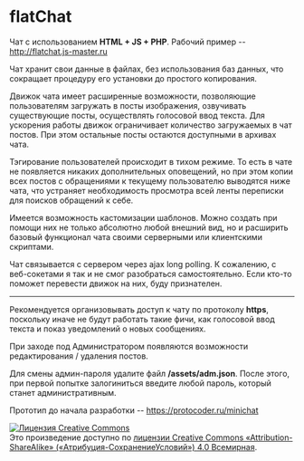# flatChat
Чат с использованием **HTML + JS + PHP**. Рабочий пример -- http://flatchat.js-master.ru

Чат хранит свои данные в файлах, без использования баз данных, что сокращает процедуру его установки до простого копирования.

Движок чата имеет расширенные возможности, позволяющие пользователям загружать в посты изображения, озвучивать существующие посты, осуществлять голосовой ввод текста. Для ускорения работы движок ограничивает количество загружаемых в чат постов. При этом остальные посты остаются доступными в архивах чата.

Тэгирование пользователей происходит в тихом режиме. То есть в чате не появляется никаких дополнительных оповещений, но при этом копии всех постов с обращениями к текущему пользователю выводятся ниже чата, что устраняет необходимость просмотра всей ленты переписки для поисков обращений к себе.

Имеется возможность кастомизации шаблонов. Можно создать при помощи них не только абсолютно любой внешний вид, но и расширить базовый функционал чата своими серверными или клиентскими скриптами.

Чат связывается с сервером через ajax long polling. К сожалению, с веб-сокетами я так и не смог разобраться самостоятельно. Если кто-то поможет перевести движок на них, буду признателен.

-----

Рекомендуется организовывать доступ к чату по протоколу **https**, поскольку иначе не будут работать такие фичи, как голосовой ввод текста и показ уведомлений о новых сообщениях.

При заходе под Администратором появляются возможности редактирования / удаления постов.

Для смены админ-пароля удалите файл **/assets/adm.json**. После этого, при первой попытке залогиниться введите любой пароль, который станет административным.

Прототип до начала разработки -- https://protocoder.ru/minichat

<a rel="license" href="http://creativecommons.org/licenses/by-sa/4.0/"><img alt="Лицензия Creative Commons" style="border-width:0" src="https://i.creativecommons.org/l/by-sa/4.0/88x31.png" /></a><br />Это произведение доступно по <a rel="license" target="_blank" href="http://creativecommons.org/licenses/by-sa/4.0/">лицензии Creative Commons «Attribution-ShareAlike» («Атрибуция-СохранениеУсловий») 4.0 Всемирная</a>.
